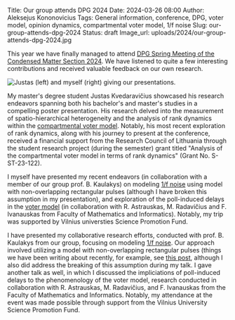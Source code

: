 Title: Our group attends DPG 2024
Date: 2024-03-26 08:00
Author: Aleksejus Kononovicius
Tags: General information, conference, DPG, voter model, opinion dynamics, compartmental voter model, 1/f noise
Slug: our-group-attends-dpg-2024
Status: draft
Image_url: uploads/2024/our-group-attends-dpg-2024.jpg

This year we have finally managed to attend [DPG Spring Meeting of the
Condensed Matter Section 2024](https://berlin24.dpg-tagungen.de/). We have
listened to quite a few interesting contributions and received valuable
feedback on our own research.

![Justas (left) and myself (right) giving our
presentations.]({static}/uploads/2024/our-group-attends-dpg-2024.jpg
"Justas (left) and myself (right) giving our presentations.")

My master's degree student Justas Kvedaravičius showcased his research
endeavors spanning both his bachelor's and master's studies in a compelling
poster presentation. His research delved into the measurement of
spatio-hierarchical heterogeneity and the analysis of rank dynamics within
the [compartmental voter
model]({filename}/articles/2020/compartmental-voter-model.md). Notably, his
most recent exploration of rank dynamics, along with his journey to present
at the conference, received a financial support from the Research Council of
Lithuania through the student research project (during the semester) grant
titled "Analysis of the compartmental voter model in terms of rank dynamics"
(Grant No. S-ST-23-122).

I myself have presented my recent endeavors (in collaboration with a member
of our group prof. B. Kaulakys) on modeling [1/f noise](/tag/1f-noise)
using model with non-overlapping rectangular pulses (although I have broken
this assumption in my presentation), and exploration of the poll-induced
delays in the [voter model](/tag/voter-model/) (in collaboration with R.
Astrauskas, M. Radavičius and F. Ivanauskas from Faculty of Mathematics and
Informatics). Notably, my trip was supported by Vilnius universties Science
Promotion Fund.

I have presented my collaborative research efforts, conducted with prof.  B.
Kaulakys from our group, focusing on modeling [1/f noise](/tag/1f-noise).
Our approach involved utilizing a model with non-overlapping rectangular
pulses (things we have been writing about recently, for example, see [this
post]({filename}/articles/2023/noise-generated-by-single-charge-carrier.md),
although I also did address the breaking of this assumption during my talk.
I gave another talk as well, in which I discussed the impliciations of
poll-induced delays to the phenomenology of the voter model, research
conducted in collaboration with R. Astrauskas, M. Radavičius, and F.
Ivanauskas from the Faculty of Mathematics and Informatics. Notably, my
attendance at the event was made possible through support from the Vilnius
University Science Promotion Fund.

